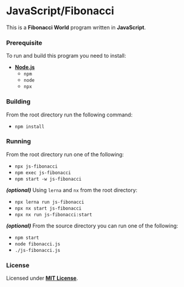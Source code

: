 # JavaScript/Fibonacci

This is a **Fibonacci World** program written in **JavaScript**.

### Prerequisite

To run and build this program you need to install:

* [**Node.js**](https://nodejs.org/en/download/current)
  * `npm`
  * `node`
  * `npx`

### Building

From the root directory run the following command:

* `npm install`

### Running

From the root directory run one of the following:

* `npx js-fibonacci`
* `npm exec js-fibonacci`
* `npm start -w js-fibonacci`

_**(optional)**_ Using `lerna` and `nx` from the root directory:

* `npx lerna run js-fibonacci`
* `npx nx start js-fibonacci`
* `npx nx run js-fibonacci:start`

_**(optional)**_ From the source directory you can run one of the following:

* `npm start`
* `node fibonacci.js`
* `./js-fibonacci.js`

### License

Licensed under [**MIT License**](https://github.com/altersabeh/codes/blob/main/LICENSE).
